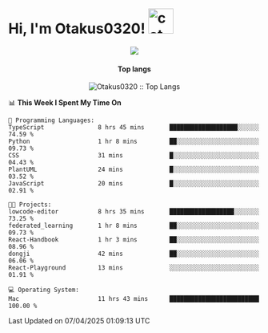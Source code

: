 <h1> Hi, I'm Otakus0320! <img src="https://media.giphy.com/media/mGcNjsfWAjY5AEZNw6/giphy.gif" width="50" alt="cat"></h1>

<p align="center"><a href="https://wakatime.com/@044d69d0-1253-4f60-96b6-5d19a0f9dde5"><img src="https://wakatime.com/badge/user/044d69d0-1253-4f60-96b6-5d19a0f9dde5.svg" /></a></p>

<h4 align="center">Top langs</h4>

<p align="center"><img src="https://github-readme-stats.vercel.app/api/top-langs/?username=Otakus0320&langs_count=10&theme=tokyonight&layout=compact&timestamp={{random_number}}" alt="Otakus0320 :: Top Langs" /></p>

<!--START_SECTION:waka-->
📊 **This Week I Spent My Time On** 

```text
💬 Programming Languages: 
TypeScript               8 hrs 45 mins       ███████████████████░░░░░░   74.59 % 
Python                   1 hr 8 mins         ██░░░░░░░░░░░░░░░░░░░░░░░   09.73 % 
CSS                      31 mins             █░░░░░░░░░░░░░░░░░░░░░░░░   04.43 % 
PlantUML                 24 mins             █░░░░░░░░░░░░░░░░░░░░░░░░   03.52 % 
JavaScript               20 mins             █░░░░░░░░░░░░░░░░░░░░░░░░   02.91 % 

🐱‍💻 Projects: 
lowcode-editor           8 hrs 35 mins       ██████████████████░░░░░░░   73.25 % 
federated_learning       1 hr 8 mins         ██░░░░░░░░░░░░░░░░░░░░░░░   09.73 % 
React-Handbook           1 hr 3 mins         ██░░░░░░░░░░░░░░░░░░░░░░░   08.96 % 
dongji                   42 mins             ██░░░░░░░░░░░░░░░░░░░░░░░   06.06 % 
React-Playground         13 mins             ░░░░░░░░░░░░░░░░░░░░░░░░░   01.91 % 

💻 Operating System: 
Mac                      11 hrs 43 mins      █████████████████████████   100.00 % 
```


 Last Updated on 07/04/2025 01:09:13 UTC
<!--END_SECTION:waka-->
